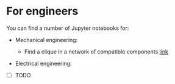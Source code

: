 # For engineers
You can find a number of Jupyter notebooks for:

- Mechanical engineering:
  + Find a clique in a network of compatible components [link](Mechanical_Engineering_Compatible_Components_Clique.ipynb)

- Electrical engineering:
+ [ ] TODO
